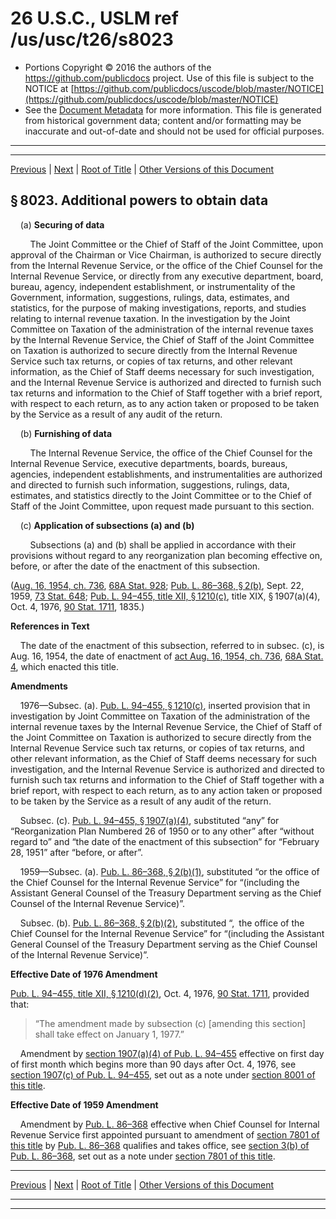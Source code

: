 ---
---

# 26 U.S.C., USLM ref /us/usc/t26/s8023

* Portions Copyright © 2016 the authors of the https://github.com/publicdocs project.
  Use of this file is subject to the NOTICE at [https://github.com/publicdocs/uscode/blob/master/NOTICE](https://github.com/publicdocs/uscode/blob/master/NOTICE)
* See the [Document Metadata](././../../../../..//README.md) for more information.
  This file is generated from historical government data; content and/or formatting may be inaccurate and out-of-date and should not be used for official purposes.

----------
----------

[Previous](./../../../../..//us/usc/t26/stG/ch92/m__us_usc_t26_s8022.md) | [Next](./../../../../..//us/usc/t26/stH/m__us_usc_t26_stH.md) | [Root of Title](./../../../../../) | [Other Versions of this Document](https://publicdocs.github.io/go/links?ns=uslm&ref=%2Fus%2Fusc%2Ft26%2Fs8023)

## § 8023. Additional powers to obtain data

    (a) __Securing of data__ 

        The Joint Committee or the Chief of Staff of the Joint Committee, upon approval of the Chairman or Vice Chairman, is authorized to secure directly from the Internal Revenue Service, or the office of the Chief Counsel for the Internal Revenue Service, or directly from any executive department, board, bureau, agency, independent establishment, or instrumentality of the Government, information, suggestions, rulings, data, estimates, and statistics, for the purpose of making investigations, reports, and studies relating to internal revenue taxation. In the investigation by the Joint Committee on Taxation of the administration of the internal revenue taxes by the Internal Revenue Service, the Chief of Staff of the Joint Committee on Taxation is authorized to secure directly from the Internal Revenue Service such tax returns, or copies of tax returns, and other relevant information, as the Chief of Staff deems necessary for such investigation, and the Internal Revenue Service is authorized and directed to furnish such tax returns and information to the Chief of Staff together with a brief report, with respect to each return, as to any action taken or proposed to be taken by the Service as a result of any audit of the return.

    (b) __Furnishing of data__ 

        The Internal Revenue Service, the office of the Chief Counsel for the Internal Revenue Service, executive departments, boards, bureaus, agencies, independent establishments, and instrumentalities are authorized and directed to furnish such information, suggestions, rulings, data, estimates, and statistics directly to the Joint Committee or to the Chief of Staff of the Joint Committee, upon request made pursuant to this section.

    (c) __Application of subsections (a) and (b)__ 

        Subsections (a) and (b) shall be applied in accordance with their provisions without regard to any reorganization plan becoming effective on, before, or after the date of the enactment of this subsection.

([Aug. 16, 1954, ch. 736][/us/act/1954-08-16/ch736], [68A Stat. 928][/us/stat/68A/928]; [Pub. L. 86–368, § 2(b)][/us/pl/86/368/s2/b], Sept. 22, 1959, [73 Stat. 648][/us/stat/73/648]; [Pub. L. 94–455, title XII, § 1210(c)][/us/pl/94/455/s1210/c], title XIX, § 1907(a)(4), Oct. 4, 1976, [90 Stat. 1711][/us/stat/90/1711], 1835.)

 __References in Text__ 

    The date of the enactment of this subsection, referred to in subsec. (c), is Aug. 16, 1954, the date of enactment of [act Aug. 16, 1954, ch. 736][/us/act/1954-08-16/ch736], [68A Stat. 4][/us/stat/68A/4], which enacted this title.

 __Amendments__ 

    1976—Subsec. (a). [Pub. L. 94–455, § 1210(c)][/us/pl/94/455/s1210/c], inserted provision that in investigation by Joint Committee on Taxation of the administration of the internal revenue taxes by the Internal Revenue Service, the Chief of Staff of the Joint Committee on Taxation is authorized to secure directly from the Internal Revenue Service such tax returns, or copies of tax returns, and other relevant information, as the Chief of Staff deems necessary for such investigation, and the Internal Revenue Service is authorized and directed to furnish such tax returns and information to the Chief of Staff together with a brief report, with respect to each return, as to any action taken or proposed to be taken by the Service as a result of any audit of the return.

    Subsec. (c). [Pub. L. 94–455, § 1907(a)(4)][/us/pl/94/455/s1907/a/4], substituted “any” for “Reorganization Plan Numbered 26 of 1950 or to any other” after “without regard to” and “the date of the enactment of this subsection” for “February 28, 1951” after “before, or after”.

    1959—Subsec. (a). [Pub. L. 86–368, § 2(b)(1)][/us/pl/86/368/s2/b/1], substituted “or the office of the Chief Counsel for the Internal Revenue Service” for “(including the Assistant General Counsel of the Treasury Department serving as the Chief Counsel of the Internal Revenue Service)”.

    Subsec. (b). [Pub. L. 86–368, § 2(b)(2)][/us/pl/86/368/s2/b/2], substituted “, the office of the Chief Counsel for the Internal Revenue Service” for “(including the Assistant General Counsel of the Treasury Department serving as the Chief Counsel of the Internal Revenue Service)”.

 __Effective Date of 1976 Amendment__ 

[Pub. L. 94–455, title XII, § 1210(d)(2)][/us/pl/94/455/s1210/d/2], Oct. 4, 1976, [90 Stat. 1711][/us/stat/90/1711], provided that: 

> “The amendment made by subsection (c) \[amending this section\] shall take effect on January 1, 1977.”

    Amendment by [section 1907(a)(4) of Pub. L. 94–455][/us/pl/94/455/s1907/a/4] effective on first day of first month which begins more than 90 days after Oct. 4, 1976, see [section 1907(c) of Pub. L. 94–455][/us/pl/94/455/s1907/c], set out as a note under [section 8001 of this title][/us/usc/t26/s8001].

 __Effective Date of 1959 Amendment__ 

    Amendment by [Pub. L. 86–368][/us/pl/86/368] effective when Chief Counsel for Internal Revenue Service first appointed pursuant to amendment of [section 7801 of this title][/us/usc/t26/s7801] by [Pub. L. 86–368][/us/pl/86/368] qualifies and takes office, see [section 3(b) of Pub. L. 86–368][/us/pl/86/368/s3/b], set out as a note under [section 7801 of this title][/us/usc/t26/s7801].

----------

[Previous](./../../../../..//us/usc/t26/stG/ch92/m__us_usc_t26_s8022.md) | [Next](./../../../../..//us/usc/t26/stH/m__us_usc_t26_stH.md) | [Root of Title](./../../../../../) | [Other Versions of this Document](https://publicdocs.github.io/go/links?ns=uslm&ref=%2Fus%2Fusc%2Ft26%2Fs8023)

----------
----------

[/us/act/1954-08-16/ch736]: https://publicdocs.github.io/go/links?ns=uslm&ref=%2Fus%2Fact%2F1954-08-16%2Fch736
[/us/stat/68A/928]: https://publicdocs.github.io/go/links?ns=uslm&ref=%2Fus%2Fstat%2F68A%2F928
[/us/pl/86/368/s2/b]: https://publicdocs.github.io/go/links?ns=uslm&ref=%2Fus%2Fpl%2F86%2F368%2Fs2%2Fb
[/us/stat/73/648]: https://publicdocs.github.io/go/links?ns=uslm&ref=%2Fus%2Fstat%2F73%2F648
[/us/pl/94/455/s1210/c]: https://publicdocs.github.io/go/links?ns=uslm&ref=%2Fus%2Fpl%2F94%2F455%2Fs1210%2Fc
[/us/stat/90/1711]: https://publicdocs.github.io/go/links?ns=uslm&ref=%2Fus%2Fstat%2F90%2F1711
[/us/act/1954-08-16/ch736]: https://publicdocs.github.io/go/links?ns=uslm&ref=%2Fus%2Fact%2F1954-08-16%2Fch736
[/us/stat/68A/4]: https://publicdocs.github.io/go/links?ns=uslm&ref=%2Fus%2Fstat%2F68A%2F4
[/us/pl/94/455/s1210/c]: https://publicdocs.github.io/go/links?ns=uslm&ref=%2Fus%2Fpl%2F94%2F455%2Fs1210%2Fc
[/us/pl/94/455/s1907/a/4]: https://publicdocs.github.io/go/links?ns=uslm&ref=%2Fus%2Fpl%2F94%2F455%2Fs1907%2Fa%2F4
[/us/pl/86/368/s2/b/1]: https://publicdocs.github.io/go/links?ns=uslm&ref=%2Fus%2Fpl%2F86%2F368%2Fs2%2Fb%2F1
[/us/pl/86/368/s2/b/2]: https://publicdocs.github.io/go/links?ns=uslm&ref=%2Fus%2Fpl%2F86%2F368%2Fs2%2Fb%2F2
[/us/pl/94/455/s1210/d/2]: https://publicdocs.github.io/go/links?ns=uslm&ref=%2Fus%2Fpl%2F94%2F455%2Fs1210%2Fd%2F2
[/us/stat/90/1711]: https://publicdocs.github.io/go/links?ns=uslm&ref=%2Fus%2Fstat%2F90%2F1711
[/us/pl/94/455/s1907/a/4]: https://publicdocs.github.io/go/links?ns=uslm&ref=%2Fus%2Fpl%2F94%2F455%2Fs1907%2Fa%2F4
[/us/pl/94/455/s1907/c]: https://publicdocs.github.io/go/links?ns=uslm&ref=%2Fus%2Fpl%2F94%2F455%2Fs1907%2Fc
[/us/usc/t26/s8001]: https://publicdocs.github.io/go/links?ns=uslm&ref=%2Fus%2Fusc%2Ft26%2Fs8001
[/us/pl/86/368]: https://publicdocs.github.io/go/links?ns=uslm&ref=%2Fus%2Fpl%2F86%2F368
[/us/usc/t26/s7801]: https://publicdocs.github.io/go/links?ns=uslm&ref=%2Fus%2Fusc%2Ft26%2Fs7801
[/us/pl/86/368]: https://publicdocs.github.io/go/links?ns=uslm&ref=%2Fus%2Fpl%2F86%2F368
[/us/pl/86/368/s3/b]: https://publicdocs.github.io/go/links?ns=uslm&ref=%2Fus%2Fpl%2F86%2F368%2Fs3%2Fb
[/us/usc/t26/s7801]: https://publicdocs.github.io/go/links?ns=uslm&ref=%2Fus%2Fusc%2Ft26%2Fs7801


